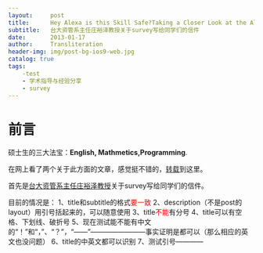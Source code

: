 ```yaml
---
layout:     post
title:      Hey Alexa is this Skill Safe?Taking a Closer Look at the Alexa Skill Ecosystem
subtitle:   台大资管系主任庄裕泽教授关于survey写给同学们的信件
date:       2013-01-17
author:     Transliteration
header-img: img/post-bg-ios9-web.jpg
catalog: true
tags:
    -test
    - 学术指导与经验分享
    - survey 
---
```

	
# 前言

硕士生的三大法宝：**English, Mathmetics,Programming**.

在网上看了两个关于此方面的文章，感觉挺不错的，[转载](https://www.douban.com/group/topic/36085879/)到这里。

首先是[台大资管系主任庄裕泽教授](https://management.ntu.edu.tw/IM/faculty/teacher/sn/10)关于survey写给同学们的信件。


目前的情况是：
1、title和subtitle的格式<font color=red>要一致</font>
2、description（不是post的layout）用引号括起来的，可以随意使用
3、title<font color=red>不能</font>有分号
4、title可以有空格、下划线、破折号
5、现在测试能不能有中文的“！”和“，”、“？”，“——”————————事实证明是都可以（那么相应的英文也没问题）
6、title的中英文都可以识别
7、测试引号————
